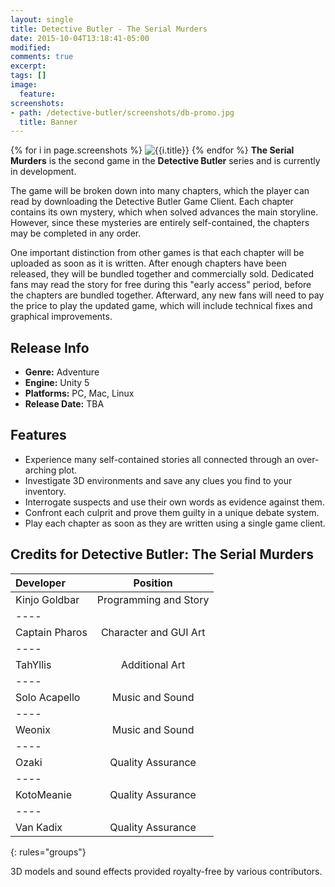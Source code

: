 ```yaml
---
layout: single
title: Detective Butler - The Serial Murders
date: 2015-10-04T13:18:41-05:00
modified:
comments: true
excerpt:
tags: []
image:
  feature:
screenshots:
- path: /detective-butler/screenshots/db-promo.jpg
  title: Banner
---
```

{% for i in page.screenshots %}
  <img src="{{i.path}}" title="{{i.title}}" alt="{{i.title}}" class="center-image">
{% endfor %}
__The Serial Murders__ is the second game in the __Detective Butler__ series and is currently in development.

The game will be broken down into many chapters, which the player can read by downloading the Detective Butler Game Client. Each chapter contains its own mystery, which when solved advances the main storyline. However, since these mysteries are entirely self-contained, the chapters may be completed in any order.

One important distinction from other games is that each chapter will be uploaded as soon as it is written. After enough chapters have been released, they will be bundled together and commercially sold. Dedicated fans may read the story for free during this "early access" period, before the chapters are bundled together. Afterward, any new fans will need to pay the price to play the updated game, which will include technical fixes and graphical improvements.

## Release Info
<ul>
  <li><b>Genre:</b> Adventure</li>
  <li><b>Engine:</b> Unity 5</li>
  <li><b>Platforms:</b> PC, Mac, Linux</li>
  <li><b>Release Date:</b> TBA</li>
</ul>

## Features
<ul>
  <li>Experience many self-contained stories all connected through an over-arching plot.</li>
  <li>Investigate 3D environments and save any clues you find to your inventory.</li>
  <li>Interrogate suspects and use their own words as evidence against them.</li>
  <li>Confront each culprit and prove them guilty in a unique debate system.</li>
  <li>Play each chapter as soon as they are written using a single game client.</li>
</ul>



## Credits for Detective Butler: The Serial Murders

| Developer | Position |
|:--------|:-------:|
| Kinjo Goldbar  | Programming and Story   |
|----
| Captain Pharos | Character and GUI Art   |
|----
| TahYllis | Additional Art   |
|----
| Solo Acapello | Music and Sound   |
|----
| Weonix | Music and Sound   |
|----
| Ozaki   | Quality Assurance   |
|----
| KotoMeanie   | Quality Assurance   |
|----
| Van Kadix   | Quality Assurance   |
{: rules="groups"}

3D models and sound effects provided royalty-free by various contributors.
